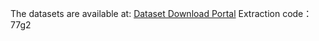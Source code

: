 The datasets are available at: [Dataset Download Portal](https://pan.baidu.com/s/1t3Vog9C_JFrG5d1jrqEzmA)
Extraction code：77g2

